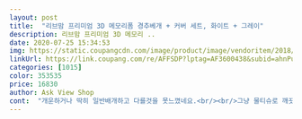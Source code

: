 ```yaml
---
layout: post 
title:  "리브맘 프리미엄 3D 메모리폼 경추베개 + 커버 세트, 화이트 + 그레이" 
description: 리브맘 프리미엄 3D 메모리 ..
date: 2020-07-25 15:34:53 
img: https://static.coupangcdn.com/image/product/image/vendoritem/2018/10/02/3289240185/4532b632-6354-4e8c-9cdc-945e132d9ef1.jpg 
linkUrl: https://link.coupang.com/re/AFFSDP?lptag=AF3600438&subid=ahnPublicAsk&pageKey=36786139&itemId=135678819&vendorItemId=3289240185&traceid=V0-113-cd0b1f0454610509 
categories: [1015] 
color: 353535 
price: 16830 
author: Ask View Shop 
cont:  "개운하거나 딱히 일반배개하고 다를것을 못느꼈네요.<br/><br/>그냥 물티슈로 깨끗히 손수 딱아서 말려서 사용할수박에 없었네요.<br/><br/>그래도 시큼한 냄새가 나는건 어쩔수가없더군요<br/>그리고 고무 특유제품이라 제품에 구멍이 슝슝뚫려 있는것들이<br/>그리고 그리 진하게 나는것도 아니고 만약 냄새가 실의신분들은<br/>그리고 지금도 배개를 배고 자고는 있는데 자고 일어나도<br/>기분좋게 사용할 수 있어요.<br/> 아직도 낮은 베개가 어색하긴 하지만요.<br/><br/>누우니 가운데 머리부분이 들어가는곳과 밑쪽에 목바쳐주는곳이 엄청불편하고 어깨랑 두통이 생기더군요.<br/><br/>누워잘때는 다리사이에 끼는 제품으로 쓰이는 중입니다.<br/><br/>더 코를 고는것같은 묘한 기분이 들어서 원래 사용하던 베개와 번갈아가며 썼습니다.<br/><br/>또 옆으로 누워서 티비보는 걸 좋아하는데 귀자리가(?) 움푹 들어가있어 귀가 안눌리고 좋아요<br/>메모로폼은 냄새가 많이 난다는 분들도 있고 하여<br/>목이랑어깨등이 안좋아서 베개등을 여러가지<br/>문제 삼지는 안치만 제품에 시커먼 먼지들이 묻어 있는건 쫌<br/>묻어 있어서 상당히 불쾌했습니다.<br/><br/>바꿔가면서 눕고 자보다가 이번에 이 베개로 구매후<br/>보이는데그것은 저도 제품특성상 그렇다는것을알기에 딱히<br/>붙은 제품 치고는 머가 다르지 하는 의구심이 드네요.<br/><br/>사용해보게되었습니다.<br/><br/>생각보다 가격이 꽤 나가고 효과를 모르겠다는 글도 많아 고민하다가 입문용으로 한번 써보자하고 저렴하면서 후기 좋은것으로 골랐습니다.<br/><br/>실사용 거의 한달가까이 되가니 그래도 개인의<br/>실사용 후기로는 괜찬타싶어 이제서야 올리게 되었습니다.<br/><br/>아니지 싶더라고요.<br/>바닥에 막 뒹굴었는지 뒷쪽부분에 검은 먼지부분들이<br/>오히려 옆으러 눕거나할때는 일반배개들 보다 이 제품이 더불편<br/>완전히 베개에 적응을 하였을때 일반베개와 경추.<br/> 라는 이름이<br/>이건 메모리폼 특유의 냄새라 지나면 사라지는것이니<br/>이제 베개를 배고 자는날 처음이라 그런지 적응이 안되서 그런지<br/>잘 널어 두었다가 사용하게 되었습니다.<br/><br/>적응이 안되서 그러려니 생각하고 조금식 시간을 늘려가면서<br/>제가 올해 구매한 생활용품중 가장 만족해하는 제품입니다!! 주변에 홍보도 엄청하고 있어요 ㅋㅋ 커뮤니티부터 친구들 회사동료들까지 제발 이 경추배게 한번만 사보라고 ㅋㅋ 절대 후회안한다고ㅠㅠ 하루종일 컴퓨터를 보는 직업에 잦은 핸드폰 사용으로 거북목이 심해졌고 목디스크로 통증도 급격히 심해져서 잠을 제대로 잘 수 가 없었어요ㅠ 원래 사용하던 배게는 좀 높은 편이였고 어릴때부터 높은배게에 익숙해 낮은배게는 절대 못 썼어요ㅠㅜ 근데 통증이 너무 심해져서 못미덥더라도 함 바꿔보자 하고 급하게 잘 알아보지도 않고 구매를 했는데 이게 웬걸.<br/>.<br/> 첫날은 익숙치 않고 불편해서 잠도 잘 못자고 어쩔줄 몰라했는데 이튿날은 조금 낯설지만 잠에 들기 시작했고 삼일차부터는 얘 없으면 안되게 되어버렸어요ㅋㅋㅋㅋ 진짜 얼마만에 푹 잔 느낌인지 너무 행복했고 머리와 목이 가벼워졌다고 느꼈어요! 잠만 잘 자도 이렇게 편하고 좋다는걸 처음 깨닫게 해준 배게에요! 배게표면이 흰색이라 때가 타겠단 걱정을 매일하며 눕고 배게커버가 좀 다양하게 있었음 좋겠다는 아쉬움은 어쩔 수 없지만 그래도 통증을 잡아준 배게에게 너무 감사함을 느껴요!<br/>지금은 그냥 반듯하게 누어서 잘때는 이제품을 쓰고 옆으로<br/>지금은 쫌 적응되서 그 폭신한 느낌과 머리를 잡아주는 느낌을<br/>처음에는 높은베개를 쓰는 저에게 너무 어색하고 머리를 잡아주는 느낌은 있지만 무언가 불편한 것 같고 목이 막혀서<br/>커버 분리후에 확인하여 환기 잘되는곳에 이틀간<br/>커버는 그날 바로세탁을 하였고<br/>쿠팡로배로.<br/> 배송 을 받은후에 커버를 분리하여<br/>평소에 잘때 코를 골기도하고 요즘 어깨도 아프고 허리도 아파서 알아보던중에 경추베개를 알게되었어요.<br/><br/>하더군요<br/>환기잘되는곳에 한 34일두시면 냄새는 만이 사라질거 같습니다.<br/><br/>" 
---
```

